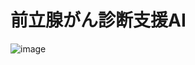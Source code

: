 # 前立腺がん診断支援AI
![image](https://user-images.githubusercontent.com/89577008/192114409-4873fe06-0dfe-473b-ab0f-67437abfc0d1.png)
